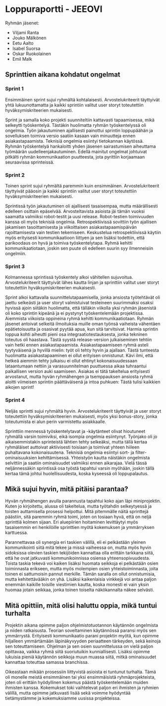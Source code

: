 # Loppuraportti - JEEOVI

Ryhmän jäsenet:
- Viljami Ranta
- Jouko Mälkönen
- Eetu Aalto
- Isabel Suorsa
- Oskar Ruokolainen
- Emil Malk

## Sprinttien aikana kohdatut ongelmat

### Sprint 1

Ensimmäinen sprint sujui ryhmältä kohtalaisesti. Arvostelukriteerit täyttyivät yhtä lukuunottamatta ja kaikki sprintiin valitut user storyt toteutettiin hyväksymiskriteerien mukaisesti.

Sprint ja samalla koko projekti suunniteltiin kattavasti tapaamisessa, mikä selkeytti työskentelyä. Tästäkin huolimatta ryhmän työskentelyssä oli ongelmia. Työn jakautuminen ajallisesti painottui sprintin loppupäähän ja sovelluksen toimiva versio saatiin kasaan vain minuutteja ennen asiakastapaamista. Teknisiä ongelmia esiintyi tietokannan käytössä. Ryhmän työskentelyä hankaloitti yhden jäsenen sairastumisen aiheuttama työmäärän uudelleenjakautuminen. Edellä mainitut ongelmat johtuivat pitkälti ryhmän kommunikaation puutteesta, jota pyrittiin korjaamaan seuraavissa sprinteissä.

### Sprint 2

Toinen sprint sujui ryhmältä paremmin kuin ensimmäinen. Arvostelukriteerit täyttyivät pääosin ja kaikki sprintiin valitut user storyt toteutettiin hyväksymiskriteerien mukaisesti.

Sprintissä työn jakautuminen oli ajallisesti tasaisempaa, mutta määrällisesti edelleen osittain epäselvää. Arvosteltavista asioista jäi tämän vuoksi saamatta valmiiksi robot-testit ja uusi release. Robot-testien toimivuuden kanssa oli myös teknisiä ongelmia. Retrospektiivissä sovittiin työn ajallisen jakamisen tasoittamisesta ja viikoittaisen asiakastapaamispäivän rajoittamisesta vain testien tekemiseen. Keskustelua retrospektiivissä käytiin myös erityisesti kommunikaatioon liittyen ja sen lisäksi todettiin, että parikoodaus on hyvä ja toimiva työskentelytapa.
Ryhmä kehitti kommunikaatiotaan, joskin sen puute oli edelleen suurin syy ilmenneisiin ongelmiin.

### Sprint 3

Kolmannessa sprintissä työskentely alkoi vähitellen sujuvoitua. Arvostelukriteerit täyttyivät lähes kautta linjan ja sprinttiin valitut user storyt toteutettiin hyväksymiskriteerien mukaisesti.

Sprint alkoi kattavalla suunnittelutapaamisella, jonka ansiosta työtehtävät oli jaettu selkeästi ja user storyt valmistuivat testeineen suurimmaksi osaksi hyvissä ajoin siitäkin huolimatta, että tälläkin viikolla yksi ryhmän jäsenistä oli koko sprintin kipeänä ja ei pystynyt työskentelemään projektissa. Aiemmista viikoista oppineina ryhmä kehitti kommunikaatiotaan. Ryhmän jäsenet antoivat selkeitä ilmoituksia muille oman työnsä vaiheista vähentäen epätietoisuutta ja osasivat pyytää apua, kun sitä tarvitsivat. Harmia sprintin loppua kohti aiheutti pieni osa integraatiotestauksesta, jonka tekninen toteutus oli haastava. Tästä syystä release-version julkaiseminen tehtiin vain hetki ennen asiakastapaamista. Asiakastapaamiseen ryhmä asteli tyytyväisenä ja hyvillä mielin: työt oli tehty hyvin ja ajallaan. Tästä tunteesta huolimatta asiakastapaaminen ei ollut erityisen onnistunut. Kävi ilmi, että hetkeä aiemmin tehty julkaisu ei ollut ehtinyt kokonaisuudessaan lataantumaan nettiin ja varasuunnitelman puuttuessa aikaa tuhraantui paikallisen version auki saamiseen. Asiakas ei tätä takeltelua erityisesti arvostanut, mutta hyvän ryhmähengen ja tsemppauksen ansiosta ryhmä aloitti viimeisen sprintin päättäväisenä ja intoa puhkuen: Tästä tulisi kaikkien aikojen sprint!   

### Sprint 4

Neljäs sprintti sujui ryhmältä hyvin. Arvostelukriteerit täyttyivät ja user storyt toteutettiin hyväksymiskriteerien mukaisesti, myös yksi bonus-story, jonka toteutumista ei alun perin varmistettu asiakkaalle.

Sprinttiin mennessä työskentelytavat ja -käytänteet olivat hioutuneet ryhmällä varsin toimiviksi, eikä isompia ongelmia esiintynyt. Työnjako oli jo aikaisemmistakin sprinteistä lähtien tehty selkeäksi, mutta tällä kertaa ryhmäläiset auttoivat aktiivisesti toisiaan ja toimivat yhteen hiileen puhaltavana kokonaisuutena. Teknisiä ongelmia esiintyi sort- ja filter-ominaisuuksien kehittämisessä. Yhteistyön kautta näistäkin ongelmista selvittiin ja saatiin ominaisuudet valmiiksi ennen aikarajaa. Vielä tässä neljännessäkin sprintissä osa työstä tapahtui varsin myöhään, joskin tällä kertaa tämä johtui huolellisuudesta, koska kyseessä oli loppupalautus. 

## Mikä sujui hyvin, mitä pitäisi parantaa?

Hyvän ryhmähengen avulla parannusta tapahtui koko ajan läpi miniprojektin. Kuten jo kirjoitettu, alussa oli takeltelua, mutta työtahdin selkeytyessä ja toisten auttamisella prosessi helpottui. Mitä pitemmälle näitä sprinttejä päästiin, sitä paremmin ryhmä toimi, joten on tosiaan hyvä, että on neljä sprinttiä kolmen sijaan. Eri aluepiirien hoitaminen levittäytyi myös tasaisemmin eri henkilöille sprinttien myötä kokemuksen ja ymmärryksen karttuessa.

Parannettavaa oli synergia eri taskien välillä, eli ei pelkästään yleinen kommunikointi siitä mitä tekee ja missä vaiheessa on, mutta myös hyvin sidoksissa olevien taskien tekijöiden kannattaa olla erittäin tarkkana siitä, että he ovat jatkuvasti kommunikoinnissa osiensa yhteensopivuudesta. Toista taskia tekevä voi kaiken lisäksi huomata seikkoja ei pelkästään osien toiminnasta erikseen, mutta myös molempien osien yhteistoiminnasta, joita toinen ei sattumoisin pannut merkille. Tämän saralla on ollut onnistumisia, mutta kehitettävääkin on yhä. Lisäksi kaikenlaisia vinkkejä voi antaa paljon enemmän kaikille toisille viestimien kautta, koska monesti ei vain yksin huomaa jotain seikkaa, jonka toinen toiselta näkökannalta näkee selvästi.

## Mitä opittiin, mitä olisi haluttu oppia, mikä tuntui turhalta

Projektin aikana opimme paljon ohjelmistotuotannon käytännön ongelmista ja niiden ratkaisusta. Teorian soveltaminen käytännössä paransi myös sen ymmärrystä. Erityisesti kommunikaatio parani projektin myötä, kun opimme hiljalleen ymmärtämään läpinäkyvyyden periaatteen tärkeyden, sekä keinoja sen toteuttamiseen. Ohjelman ja sen osien suunnittelussa on vielä paljon opittavaa, vaikka ryhmä siitä suoriutuikin kunniallisesti. Lisäksi opimme lukuisia pieniä käytännön seikkoja muun muassa siitä, mitkä ominaisuudet kannattaa toteuttaa samassa branchissa.

Oikeastaan mikään prosessiin liittyvistä asioista ei tuntunut turhalta. Tämä oli monelle meistä ensimmäinen tai yksi ensimmäisistä ryhmäprojekteista, joten oli erittäin hyödyllinen kokemus päästä työskentelemään muiden ihmisten kanssa. Kokemukset toki vaihtelevat paljon eri ihmisten ja ryhmien välillä, mutta opimme jatkuvasti lisää sekä voimme hyödyntää tietämystämme ja kokemuksiamme uusissa projekteissa.
